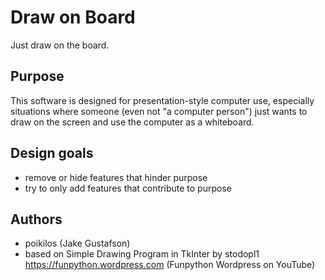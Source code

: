 # Draw on Board
Just draw on the board.

## Purpose
This software is designed for presentation-style computer use, especially situations where someone (even not "a computer person") just wants to draw on the screen and use the computer as a whiteboard.

## Design goals
* remove or hide features that hinder purpose
* try to only add features that contribute to purpose

## Authors
* poikilos (Jake Gustafson)
* based on Simple Drawing Program in TkInter by stodopl1 https://funpython.wordpress.com (Funpython Wordpress on YouTube)
